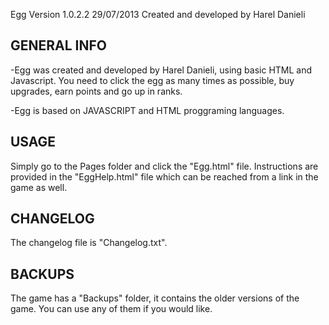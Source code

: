 Egg Version 1.0.2.2  29/07/2013
Created and developed by Harel Danieli

GENERAL INFO
-------------

-Egg was created and developed by Harel Danieli, 
using basic HTML and Javascript.
You need to click the egg as many times as possible, 
buy upgrades, earn points and go up in ranks.

-Egg is based on JAVASCRIPT and HTML proggraming languages.

USAGE
------------

Simply go to the Pages folder and click the "Egg.html" file.
Instructions are provided in the "EggHelp.html" file which can be 
reached from a link in the game as well.

CHANGELOG
----------

The changelog file is "Changelog.txt".

BACKUPS
--------

The game has a "Backups" folder, it contains the older
versions of the game.
You can use any of them if you would like.
  

